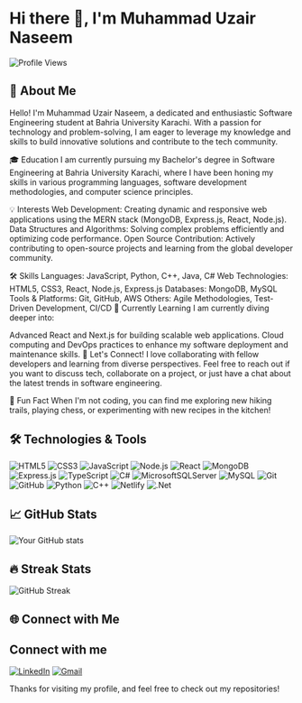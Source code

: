 # Hi there 👋, I'm Muhammad Uzair Naseem

![Profile Views](https://komarev.com/ghpvc/?username=uzair133640&color=blue)

## 🚀 About Me


Hello! I'm Muhammad Uzair Naseem, a dedicated and enthusiastic Software Engineering student at Bahria University Karachi. With a passion for technology and problem-solving, I am eager to leverage my knowledge and skills to build innovative solutions and contribute to the tech community.

🎓 Education
I am currently pursuing my Bachelor's degree in Software Engineering at Bahria University Karachi, where I have been honing my skills in various programming languages, software development methodologies, and computer science principles.

💡 Interests
Web Development: Creating dynamic and responsive web applications using the MERN stack (MongoDB, Express.js, React, Node.js).
Data Structures and Algorithms: Solving complex problems efficiently and optimizing code performance.
Open Source Contribution: Actively contributing to open-source projects and learning from the global developer community.

🛠️ Skills
Languages: JavaScript, Python, C++, Java, C#
Web Technologies: HTML5, CSS3, React, Node.js, Express.js
Databases: MongoDB, MySQL
Tools & Platforms: Git, GitHub, AWS
Others: Agile Methodologies, Test-Driven Development, CI/CD
🌱 Currently Learning
I am currently diving deeper into:

Advanced React and Next.js for building scalable web applications.
Cloud computing and DevOps practices to enhance my software deployment and maintenance skills.
💬 Let's Connect!
I love collaborating with fellow developers and learning from diverse perspectives. Feel free to reach out if you want to discuss tech, collaborate on a project, or just have a chat about the latest trends in software engineering.


🌟 Fun Fact
When I'm not coding, you can find me exploring new hiking trails, playing chess, or experimenting with new recipes in the kitchen!


## 🛠️ Technologies & Tools

![HTML5](https://img.shields.io/badge/html5-%23E34F26.svg?&style=for-the-badge&logo=html5&logoColor=white)
![CSS3](https://img.shields.io/badge/css3-%231572B6.svg?&style=for-the-badge&logo=css3&logoColor=white)
![JavaScript](https://img.shields.io/badge/javascript-%23F7DF1E.svg?&style=for-the-badge&logo=javascript&logoColor=black)
![Node.js](https://img.shields.io/badge/node.js-%2343853D.svg?&style=for-the-badge&logo=node.js&logoColor=white)
![React](https://img.shields.io/badge/react-%2320232a.svg?&style=for-the-badge&logo=react&logoColor=%2361DAFB)
![MongoDB](https://img.shields.io/badge/MongoDB-%2347A248.svg?&style=for-the-badge&logo=mongodb&logoColor=white)
![Express.js](https://img.shields.io/badge/express.js-%23404d59.svg?&style=for-the-badge)
![TypeScript](https://img.shields.io/badge/typescript-%23007ACC.svg?style=for-the-badge&logo=typescript&logoColor=white)
![C#](https://img.shields.io/badge/c%23-%23239120.svg?style=for-the-badge&logo=csharp&logoColor=white)
![MicrosoftSQLServer](https://img.shields.io/badge/Microsoft%20SQL%20Server-CC2927?style=for-the-badge&logo=microsoft%20sql%20server&logoColor=white) 
![MySQL](https://img.shields.io/badge/mysql-4479A1.svg?style=for-the-badge&logo=mysql&logoColor=white)
![Git](https://img.shields.io/badge/git-%23F05033.svg?&style=for-the-badge&logo=git&logoColor=white)
![GitHub](https://img.shields.io/badge/github-%23121011.svg?&style=for-the-badge&logo=github&logoColor=white)
![Python](https://img.shields.io/badge/python-%233776AB.svg?&style=for-the-badge&logo=python&logoColor=white)
![C++](https://img.shields.io/badge/c++-%2300599C.svg?&style=for-the-badge&logo=c%2B%2B&logoColor=white)
![Netlify](https://img.shields.io/badge/netlify-%23000000.svg?style=for-the-badge&logo=netlify&logoColor=#00C7B7) 
![.Net](https://img.shields.io/badge/.NET-5C2D91?style=for-the-badge&logo=.net&logoColor=white)

## 📈 GitHub Stats

![Your GitHub stats](https://github-readme-stats.vercel.app/api?username=uzair133640&show_icons=true&theme=radical)

## 🔥 Streak Stats

![GitHub Streak](https://github-readme-streak-stats.herokuapp.com/?user=uzair133640&theme=radical)



## 🌐 Connect with Me

## Connect with me

[![LinkedIn](https://img.shields.io/badge/LinkedIn-%230077B5.svg?style=for-the-badge&logo=linkedin&logoColor=white)](https://www.linkedin.com/in/muhammad-uzair-naseem-614207319/)
[![Gmail](https://img.shields.io/badge/Email-D44638?style=for-the-badge&logo=gmail&logoColor=white)](mailto:uchihakakashi133640@gmail.com)


Thanks for visiting my profile, and feel free to check out my repositories!
